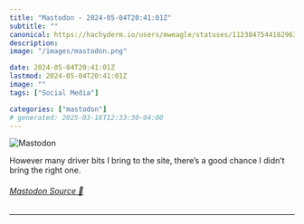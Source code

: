 ```yaml
---
title: "Mastodon - 2024-05-04T20:41:01Z"
subtitle: ""
canonical: https://hachyderm.io/users/mweagle/statuses/112384754418296302
description:
image: "/images/mastodon.png"

date: 2024-05-04T20:41:01Z
lastmod: 2024-05-04T20:41:01Z
image: ""
tags: ["Social Media"]

categories: ["mastodon"]
# generated: 2025-03-16T12:33:30-04:00
---
```

![Mastodon](/images/mastodon.png)

<p>However many driver bits I bring to the site, there’s a good chance I didn’t bring the right one.</p>


###### [Mastodon Source 🐘](https://hachyderm.io/@mweagle/112384754418296302)

___
